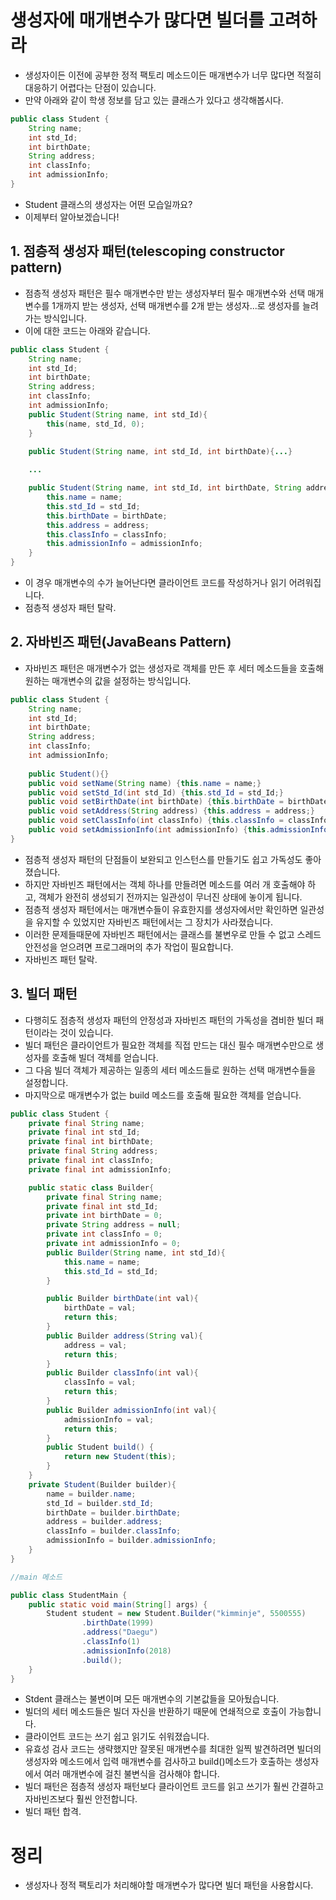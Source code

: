 # 생성자에 매개변수가 많다면 빌더를 고려하라
- 생성자이든 이전에 공부한 정적 팩토리 메소드이든 매개변수가 너무 많다면 적절히 대응하기 어렵다는 단점이 있습니다.
- 만약 아래와 같이 학생 정보를 담고 있는 클래스가 있다고 생각해봅시다.
``` java
public class Student {
    String name;
    int std_Id;
    int birthDate;
    String address;
    int classInfo;
    int admissionInfo;
}
```
- Student 클래스의 생성자는 어떤 모습일까요?
- 이제부터 알아보겠습니다!
## 1. 점층적 생성자 패턴(telescoping constructor pattern)
- 점층적 생성자 패턴은 필수 매개변수만 받는 생성자부터 필수 매개변수와 선택 매개변수를 1개까지 받는 생성자, 선택 매개변수를 2개 받는 생성자...로 생성자를 늘려가는 방식입니다.
- 이에 대한 코드는 아래와 같습니다.
``` java
public class Student {
    String name;
    int std_Id;
    int birthDate;
    String address;
    int classInfo;
    int admissionInfo;
    public Student(String name, int std_Id){
        this(name, std_Id, 0);
    }
    
    public Student(String name, int std_Id, int birthDate){...}

    ...

    public Student(String name, int std_Id, int birthDate, String address, int classInfo, int admissionInfo) {
        this.name = name;
        this.std_Id = std_Id;
        this.birthDate = birthDate;
        this.address = address;
        this.classInfo = classInfo;
        this.admissionInfo = admissionInfo;
    }
}
```
- 이 경우 매개변수의 수가 늘어난다면 클라이언트 코드를 작성하거나 읽기 어려워집니다.
- 점층적 생성자 패턴 탈락.
## 2. 자바빈즈 패턴(JavaBeans Pattern)
- 자바빈즈 패턴은 매개변수가 없는 생성자로 객체를 만든 후 세터 메소드들을 호출해 원하는 매개변수의 값을 설정하는 방식입니다.
``` JAVA
public class Student {
    String name;
    int std_Id;
    int birthDate;
    String address;
    int classInfo;
    int admissionInfo;
    
    public Student(){}
    public void setName(String name) {this.name = name;}
    public void setStd_Id(int std_Id) {this.std_Id = std_Id;}
    public void setBirthDate(int birthDate) {this.birthDate = birthDate;}
    public void setAddress(String address) {this.address = address;}
    public void setClassInfo(int classInfo) {this.classInfo = classInfo;}
    public void setAdmissionInfo(int admissionInfo) {this.admissionInfo = admissionInfo;}
}
```
- 점층적 생성자 패턴의 단점들이 보완되고 인스턴스를 만들기도 쉽고 가독성도 좋아졌습니다.
- 하지만 자바빈즈 패턴에서는 객체 하나를 만들려면 메소드를 여러 개 호출해야 하고, 객체가 완전히 생성되기 전까지는 일관성이 무너진 상태에 놓이게 됩니다.
- 점층적 생성자 패턴에서는 매개변수들이 유효한지를 생성자에서만 확인하면 일관성을 유지할 수 있었지만 자바빈즈 패턴에서는 그 장치가 사라졌습니다.
- 이러한 문제들때문에 자바빈즈 패턴에서는 클래스를 불변우로 만들 수 없고 스레드 안전성을 얻으려면 프로그래머의 추가 작업이 필요합니다.
- 자바빈즈 패턴 탈락.
## 3. 빌더 패턴
- 다행히도 점층적 생성자 패턴의 안정성과 자바빈즈 패턴의 가독성을 겸비한 빌더 패턴이라는 것이 있습니다.
- 빌더 패턴은 클라이언트가 필요한 객체를 직접 만드는 대신 필수 매개변수만으로 생성자를 호출해 빌더 객체를 얻습니다.
- 그 다음 빌더 객체가 제공하는 일종의 세터 메소드들로 원하는 선택 매개변수들을 설정합니다.
- 마지막으로 매개변수가 없는 build 메소드를 호출해 필요한 객체를 얻습니다.
``` java
public class Student {
    private final String name;
    private final int std_Id;
    private final int birthDate;
    private final String address;
    private final int classInfo;
    private final int admissionInfo;

    public static class Builder{
        private final String name;
        private final int std_Id;
        private int birthDate = 0;
        private String address = null;
        private int classInfo = 0;
        private int admissionInfo = 0;
        public Builder(String name, int std_Id){
            this.name = name;
            this.std_Id = std_Id;
        }

        public Builder birthDate(int val){
            birthDate = val;
            return this;
        }
        public Builder address(String val){
            address = val;
            return this;
        }
        public Builder classInfo(int val){
            classInfo = val;
            return this;
        }
        public Builder admissionInfo(int val){
            admissionInfo = val;
            return this;
        }
        public Student build() {
            return new Student(this);
        }
    }
    private Student(Builder builder){
        name = builder.name;
        std_Id = builder.std_Id;
        birthDate = builder.birthDate;
        address = builder.address;
        classInfo = builder.classInfo;
        admissionInfo = builder.admissionInfo;
    }
}

//main 메소드

public class StudentMain {
    public static void main(String[] args) {
        Student student = new Student.Builder("kimminje", 5500555)
                .birthDate(1999)
                .address("Daegu")
                .classInfo(1)
                .admissionInfo(2018)
                .build();
    }
}
```
- Stdent 클래스는 불변이며 모든 매개변수의 기본값들을 모아뒀습니다.
- 빌더의 세터 메소드들은 빌더 자신을 반환하기 때문에 연쇄적으로 호출이 가능합니다.
- 클라이언트 코드는 쓰기 쉽고 읽기도 쉬워졌습니다.
- 유효성 검사 코드는 생략했지만 잘못된 매개변수를 최대한 일찍 발견하려면 빌더의 생성자와 메소드에서 입력 매개변수를 검사하고 build()메소드가 호출하는 생성자에서 여러 매개변수에 걸친 불변식을 검사해야 합니다.
- 빌더 패턴은 점층적 생성자 패턴보다 클라이언트 코드를 읽고 쓰기가 훨씬 간결하고 자바빈즈보다 훨씬 안전합니다.
- 빌더 패턴 합격.
# 정리
- 생성자나 정적 팩토리가 처리해야할 매개변수가 많다면 빌더 패턴을 사용합시다.

